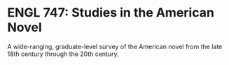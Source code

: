 # ENGL 747: Studies in the American Novel

A wide-ranging, graduate-level survey of the American novel from the late 18th century through the 20th century.